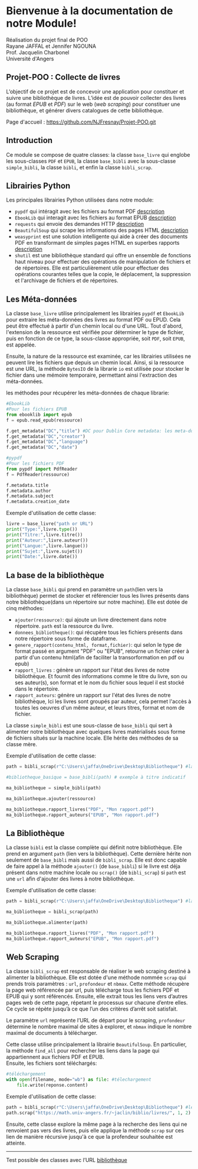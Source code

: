 # Bienvenue à la documentation de notre Module!   

Réalisation du projet final de POO   
Rayane JAFFAL et Jennifer NGOUNA   
Prof. Jacquelin Charbonel   
Université d'Angers        

    

## Projet-POO : Collecte de livres

L’objectif de ce projet est de concevoir une application pour constituer et suivre une bibliothèque de livres. L’idée est de pouvoir collecter des livres (au format _EPUB_ et _PDF_) sur le web (_web scraping_) pour constituer une bibliothèque, et générer divers catalogues de cette bibliothèque.

Page d'accueil : https://github.com/NJFresnay/Projet-POO.git     



[](#introduction)Introduction  
-----------------------------
Ce module se compose de quatre classes: la classe `base_livre` qui englobe les sous-classes `PDF` et `EPUB`, la classe `base_bibli` avec la sous-classe `simple_bibli`, la classe `bibli`, et enfin la classe `bibli_scrap`.   

    

[](#_librairies_python)Librairies Python   
----------------------------------------
Les principales librairies Python utilisées dans notre module:
- `pypdf` qui intéragit avec les fichiers au format PDF [description](https://pypi.org/project/pypdf/)
- `EbookLib` qui interagit avec les fichiers au format EPUB [description](https://pypi.org/project/EbookLib/)  
- `requests` qui envoie des demandes HTTP [description](https://pypi.org/project/requests/)
- `BeautifulSoup` qui scrape les informations des pages HTML [description](https://pypi.org/project/BeautifulSoup/)
- `weasyprint` est une solution intelligente qui aide à créer des documents PDF en transformant de simples pages HTML en superbes rapports [description](https://pypi.org/project/weasyprint/)
- `shutil` est une bibliothèque standard qui offre un ensemble de fonctions haut niveau pour effectuer des opérations de manipulation de fichiers et de répertoires. Elle est particulièrement utile pour effectuer des opérations courantes telles que la copie, le déplacement, la suppression et l'archivage de fichiers et de répertoires.


[](#_les_méta-données)Les Méta-données   
--------------------------------------

La classe `base_livre` utilise principalement les librairies `pypdf` et `EbookLib` pour extraire les méta-données des livres au format PDF ou EPUD. Cela peut être effectué à partir d'un chemin local ou d'une URL. Tout d'abord, l'extension de la ressource est vérifiée pour déterminer le type de fichier, puis en fonction de ce type, la sous-classe appropriée, soit `PDF`, soit `EPUB`, est appelée.   

Ensuite, la nature de la ressource est examinée, car les librairies utilisées ne peuvent lire les fichiers que depuis un chemin local. Ainsi, si la ressource est une URL, la méthode `BytesIO` de la librarie `io` est utilisée pour stocker le fichier dans une mémoire temporaire, permettant ainsi l'extraction des méta-données. 

les méthodes pour récupérer les méta-données de chaque librarie:   
```python
#EbookLib
#Pour les fichiers EPUB
from ebooklib import epub 
f = epub.read_epub(ressource)

f.get_metadata("DC","title") #DC pour Dublin Core metadata: les meta-données essentielles 
f.get_metadata("DC","creator")
f.get_metadata("DC","language")
f.get_metadata("DC","date")

#pypdf
#Pour les fichiers PDF
from pypdf import PdfReader
f = PdfReader(ressource)

f.metadata.title
f.metadata.author
f.metadata.subject
f.metadata.creation_date

````
Exemple d'utilisation de cette classe:  

````python
livre = base_livre("path or URL")
print("Type:",livre.type())
print("Titre:",livre.titre())
print("Auteur:",livre.auteur())
print("Langue:",livre.langue())
print("Sujet:",livre.sujet())
print("Date:",livre.date())
````

   
[](#_la_bibliothèque)La base de la bibliothèque   
------------------------------------
La classe `base_bibli` qui prend en paramètre un `path`(lien vers la bibliothèque) permet de stocker et référencier tous les livres présents dans notre bibliothèque(dans un répertoire sur notre machine). 
Elle est dotée de cinq méthodes:
- `ajouter(ressource)`: qui ajoute un livre directement dans notre répertoire. `path` est la ressource du livre.
- `donnees_bibliotheque()`: qui récupère tous les fichiers présents dans notre répertoire sous forme de dataframe.
- `genere_rapport(contenu_html, format,fichier)`: qui selon le type de format passé en argument "PDF" ou "EPUB", retourne un fichier créer à partir d'un contenu html(afin de faciliter la transorformation en pdf ou epub)
- `rapport_livres` : génère un rapport sur l'état des livres de notre bibliothèque. Et fournit des informations comme le titre du livre, son ou ses auteur(s), son format et le nom du fichier sous lequel il est stocké dans le répertoire.
- `rapport_auteurs`: génère un rapport sur l'état des livres de notre bibliothèque, Ici les livres sont groupés par auteur, cela permet l'accès à toutes les oeuvres d'un même auteur, et leurs titres, format et nom de fichier. 

La classe `simple_bibli` est une sous-classe de `base_bibli` qui sert à alimenter notre bibliothèque avec quelques livres matérialisés sous forme de fichiers situés sur la machine locale. Elle hérite des méthodes de sa classe mère.
  
Exemple d'utilisation de cette classe:  

````python
path = bibli_scrap(r"C:\Users\jaffa\OneDrive\Desktop\Bibliotheque") #la bibliothèque où sauvegarder les fichiers

#bibliotheque_basique = base_bibli(path) # exemple à titre indicatif

ma_bibliotheque = simple_bibli(path)

ma_bibliotheque.ajouter(ressource)

ma_bibliotheque.rapport_livres("PDF", "Mon rapport.pdf") 
ma_bibliotheque.rapport_auteurs("EPUB", "Mon rapport.pdf") 

````

[](#_bibli)La Bibliothèque   
-----------------------------    
La classe `bibli` est la classe complète qui définit notre bibliothèque. Elle prend en argument `path` (lien vers la bibliothèque). Cette dernière hérite non seulement de `base_bibli` mais aussi de `bibli_scrap`. Elle est donc capable de faire appel à la méthode `ajouter()` (de `base_bibli`) si le livre est déja présent dans notre machine locale ou `scrap()` (de `bibli_scrap`) si `path` est une `url` afin d'ajouter des livres à notre bibliothèque.

Exemple d'utilisation de cette classe:

````python
path = bibli_scrap(r"C:\Users\jaffa\OneDrive\Desktop\Bibliotheque") #la bibliothèque où sauvegarder les fichiers

ma_bibliotheque = bibli_scrap(path)

ma_bibliotheque.alimenter(path)

ma_bibliotheque.rapport_livres("PDF", "Mon rapport.pdf") 
ma_bibliotheque.rapport_auteurs("EPUB", "Mon rapport.pdf") 
````
     

[](#web_scraping)Web Scraping   
-----------------------------   
La classe `bibli_scrap` est responsable de réaliser le web scraping destiné à alimenter la bibliothèque. Elle est dotée d'une méthode nommée `scrap` qui prends trois paramètres : `url`, `profondeur` et `nbmax`. Cette méthode récupère la page web référencée par url, puis télécharge tous les fichiers PDF et EPUB qui y sont référencés. Ensuite, elle extrait tous les liens vers d’autres pages web de cette page, répetant le processus sur chacune d’entre elles. Ce cycle se répète jusqu’à ce que l’un des critères d’arrêt soit satisfait.  

Le paramètre `url` représente l’URL de départ pour le scraping, `profondeur` détermine le nombre maximal de sites à explorer, et `nbmax` indique le nombre maximal de documents à télécharger.   

Cette classe utilise principalement la librairie `BeautifulSoup`. En particulier, la méthode `find_all` pour rechercher les liens dans la page qui appartiennent aux fichiers PDF et EPUB.     
Ensuite, les fichiers sont téléchargés:  
   
````python
#téléchargement
with open(filename, mode="wb") as file: #télechargement
    file.write(reponse.content)
````

Exemple d'utilisation de cette classe:  

````python
path = bibli_scrap(r"C:\Users\jaffa\OneDrive\Desktop\Bibliotheque") #le directoire où sauvegarder les fichiers
path.scrap("https://math.univ-angers.fr/~jaclin/biblio/livres/", 1, 2) #récupérer de cette page web
````

Ensuite, cette classe explore la même page à la recherche des liens qui ne renvoient pas vers des livres, puis elle applique la méthode `scrap` sur ces lien de manière récursive jusqu'à ce que la profendeur souhaitée est atteinte.   


--------------------------------------------------------------    

Test possible des classes avec l’URL [bibliothèque](https://math.univ-angers.fr/~jaclin/biblio/livres/)
